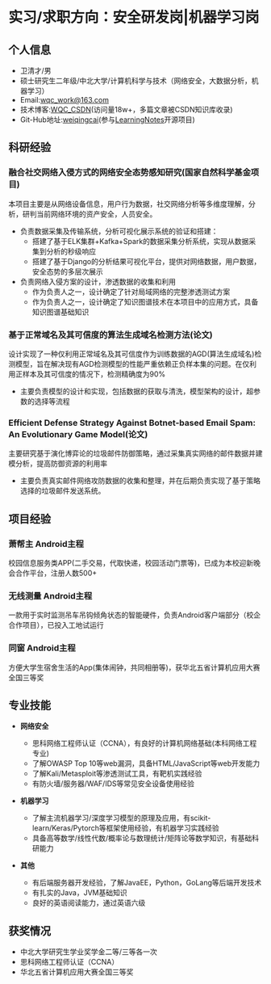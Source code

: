 # 实习/求职方向：安全研发岗|机器学习岗
## **个人信息**

- 卫清才/男
- 硕士研究生二年级/中北大学/计算机科学与技术（网络安全，大数据分析，机器学习）
- Email:wqc_work@163.com
- 技术博客:[WQC_CSDN](https://wei-qing-cai.blog.csdn.net/)(访问量18w+，多篇文章被CSDN知识库收录)
- Git-Hub地址:[weiqingcai](https://github.com/weiqingcai)(参与[LearningNotes](https://github.com/francistao/LearningNotes)开源项目)

## **科研经验**

### **融合社交网络入侵方式的网络安全态势感知研究(国家自然科学基金项目)**
  本项目主要是从网络设备信息，用户行为数据，社交网络分析等多维度理解，分析，研判当前网络环境的资产安全，人员安全。
  - 负责数据采集及传输系统，分析可视化展示系统的验证和搭建：
    - 搭建了基于ELK集群+Kafka+Spark的数据采集分析系统，实现从数据采集到分析的秒级响应
    - 搭建了基于Django的分析结果可视化平台，提供对网络数据，用户数据，安全态势的多层次展示
  - 负责网络入侵方案的设计，渗透数据的收集和利用
    - 作为负责人之一，设计确定了针对局域网络的完整渗透测试方案
    - 作为负责人之一，设计确定了知识图谱技术在本项目中的应用方式，具备知识图谱基础知识

### **基于正常域名及其可信度的算法生成域名检测方法(论文)**
  设计实现了一种仅利用正常域名及其可信度作为训练数据的AGD(算法生成域名)检测模型，旨在解决现有AGD检测模型的性能严重依赖正负样本集的问题。在仅利用正样本及其可信度的情况下，检测精确度为90%
  - 主要负责模型的设计和实现，包括数据的获取与清洗，模型架构的设计，超参数的选择等流程

### **Efficient Defense Strategy Against Botnet-based Email Spam: An Evolutionary Game Model(论文)**
  主要研究基于演化博弈论的垃圾邮件防御策略，通过采集真实网络的邮件数据并建模分析，提高防御资源的利用率
  - 主要负责真实邮件网络攻防数据的收集和整理，并在后期负责实现了基于策略选择的垃圾邮件发送系统。
  
## **项目经验**

### **萧帮主 Android主程**
校园信息服务类APP(二手交易，代取快递，校园活动门票等)，已成为本校迎新晚会合作平台，注册人数500+

### **无线测量 Android主程**
一款用于实时监测吊车吊钩倾角状态的智能硬件，负责Android客户端部分（校企合作项目），已投入工地试运行

### **同窗 Android主程**
方便大学生宿舍生活的App(集体闹钟，共同相册等)，获华北五省计算机应用大赛全国三等奖

## **专业技能**

- **网络安全**
  - 思科网络工程师认证（CCNA），有良好的计算机网络基础(本科网络工程专业)
  - 了解OWASP Top 10等web漏洞，具备HTML/JavaScript等web开发能力
  - 了解Kali/Metasploit等渗透测试工具，有靶机实践经验
  - 有防火墙/服务器/WAF/IDS等常见安全设备使用经验

- **机器学习**
  - 了解主流机器学习/深度学习模型的原理及应用，有scikit-learn/Keras/Pytorch等框架使用经验，有机器学习实践经验
  - 具备高等数学/线性代数/概率论与数理统计/矩阵论等数学知识，有基础科研能力

- **其他**
  - 有后端服务器开发经验，了解JavaEE，Python，GoLang等后端开发技术
  - 有扎实的Java，JVM基础知识
  - 良好的英语阅读能力，通过英语六级

## **获奖情况**

- 中北大学研究生学业奖学金二等/三等各一次
- 思科网络工程师认证（CCNA）
- 华北五省计算机应用大赛全国三等奖
